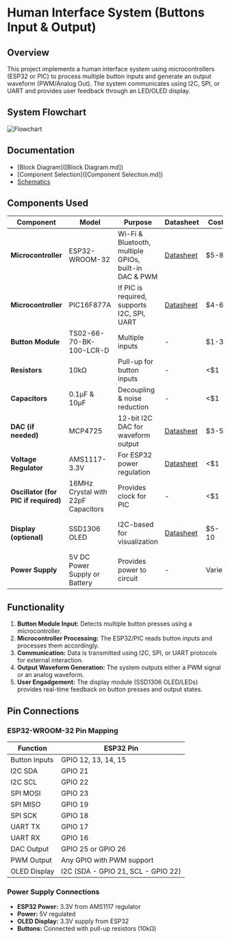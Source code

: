 # Human Interface System (Buttons Input & Output)

## Overview
This project implements a human interface system using microcontrollers (ESP32 or PIC) to process multiple button inputs and generate an output waveform (PWM/Analog Out). The system communicates using I2C, SPI, or UART and provides user feedback through an LED/OLED display.

## System Flowchart
![Flowchart]([image](https://github.com/user-attachments/assets/64d827dd-09bd-41c4-914d-755dbe25dfc4))

## Documentation
- [Block Diagram]([Block Diagram.md])
- [Component Selection]([Component Selection.md])
- [Schematics]([schematics.md])

## Components Used

| Component | Model | Purpose | Datasheet | Cost | Pros | Cons |
|-----------|-----------|-----------|-----------|-----------|-----------|-----------|
| **Microcontroller** | ESP32-WROOM-32 | Wi-Fi & Bluetooth, multiple GPIOs, built-in DAC & PWM | [Datasheet](https://www.espressif.com/sites/default/files/documentation/esp32-wroom-32_datasheet_en.pdf) | $5-8 | Powerful, supports multiple interfaces, built-in DAC | Higher power consumption |
| **Microcontroller** | PIC16F877A | If PIC is required, supports I2C, SPI, UART | [Datasheet](https://ww1.microchip.com/downloads/en/DeviceDoc/30292c.pdf) | $4-6 | Low power, widely used in industry | Limited processing power |
| **Button Module** | TS02-66-70-BK-100-LCR-D | Multiple inputs | - | $1-3 | Simple, reliable | Requires debounce circuit |
| **Resistors** | 10kΩ | Pull-up for button inputs | - | <$1 | Prevents floating states | Required for stable operation |
| **Capacitors** | 0.1µF & 10µF | Decoupling & noise reduction | - | <$1 | Improves stability | Needs proper placement |
| **DAC (if needed)** | MCP4725 | 12-bit I2C DAC for waveform output | [Datasheet](https://cdn.sparkfun.com/datasheets/BreakoutBoards/MCP4725.pdf) | $3-5 | Precise, I2C controlled | Extra component needed |
| **Voltage Regulator** | AMS1117-3.3V | For ESP32 power regulation | [Datasheet](https://www.sparkfun.com/datasheets/Components/LD1117V33.pdf) | <$1 | Stable 3.3V output | Needs heat dissipation |
| **Oscillator (for PIC if required)** | 16MHz Crystal with 22pF Capacitors | Provides clock for PIC | - | <$1 | Accurate timing | Requires external components |
| **Display (optional)** | SSD1306 OLED | I2C-based for visualization | [Datasheet](https://cdn-shop.adafruit.com/datasheets/SSD1306.pdf) | $5-10 | Low power, clear display | Small size |
| **Power Supply** | 5V DC Power Supply or Battery | Provides power to circuit | - | Varies | Portable, reliable | Needs regulation |

## Functionality
1. **Button Module Input:** Detects multiple button presses using a microcontroller.
2. **Microcontroller Processing:** The ESP32/PIC reads button inputs and processes them accordingly.
3. **Communication:** Data is transmitted using I2C, SPI, or UART protocols for external interaction.
4. **Output Waveform Generation:** The system outputs either a PWM signal or an analog waveform.
5. **User Engadgement:** The display module (SSD1306 OLED/LEDs) provides real-time feedback on button presses and output states.

## Pin Connections

### ESP32-WROOM-32 Pin Mapping
| Function | ESP32 Pin |
|----------|----------|
| Button Inputs | GPIO 12, 13, 14, 15 |
| I2C SDA | GPIO 21 |
| I2C SCL | GPIO 22 |
| SPI MOSI | GPIO 23 |
| SPI MISO | GPIO 19 |
| SPI SCK | GPIO 18 |
| UART TX | GPIO 17 |
| UART RX | GPIO 16 |
| DAC Output | GPIO 25 or GPIO 26 |
| PWM Output | Any GPIO with PWM support |
| OLED Display | I2C (SDA - GPIO 21, SCL - GPIO 22) |

### Power Supply Connections
- **ESP32 Power:** 3.3V from AMS1117 regulator
- **Power:** 5V regulated
- **OLED Display:** 3.3V supply from ESP32
- **Buttons:** Connected with pull-up resistors (10kΩ)

